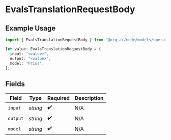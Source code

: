 # EvalsTranslationRequestBody

## Example Usage

```typescript
import { EvalsTranslationRequestBody } from "@orq-ai/node/models/operations";

let value: EvalsTranslationRequestBody = {
  input: "<value>",
  output: "<value>",
  model: "Prius",
};
```

## Fields

| Field              | Type               | Required           | Description        |
| ------------------ | ------------------ | ------------------ | ------------------ |
| `input`            | *string*           | :heavy_check_mark: | N/A                |
| `output`           | *string*           | :heavy_check_mark: | N/A                |
| `model`            | *string*           | :heavy_check_mark: | N/A                |